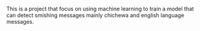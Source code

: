 This is a project that focus on using machine learning to train a model that can detect smishing messages mainly chichewa and english language messages. 
